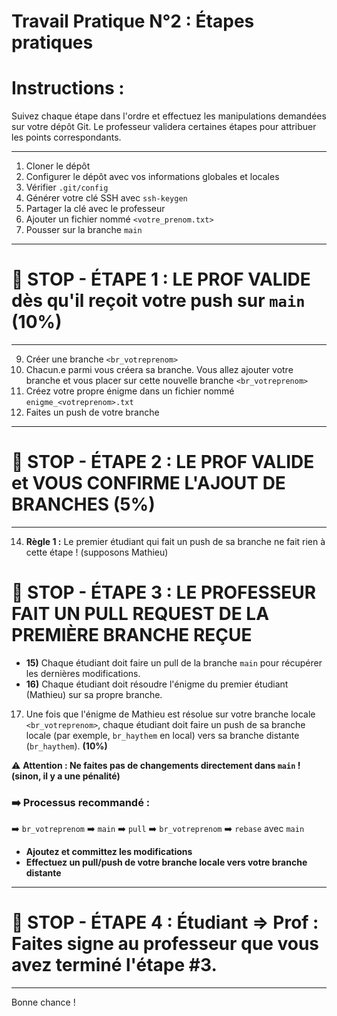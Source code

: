 # Travail Pratique N°2 :  Étapes pratiques

# **Instructions :**  
Suivez chaque étape dans l'ordre et effectuez les manipulations demandées sur votre dépôt Git. Le professeur validera certaines étapes pour attribuer les points correspondants.

---

1) Cloner le dépôt  
2) Configurer le dépôt avec vos informations globales et locales  
3) Vérifier `.git/config`  
4) Générer votre clé SSH avec `ssh-keygen`  
5) Partager la clé avec le professeur  
6) Ajouter un fichier nommé `<votre_prenom.txt>`  
7) Pousser sur la branche `main`

---

# 🛑 **STOP - ÉTAPE 1 : LE PROF VALIDE dès qu'il reçoit votre push sur `main`** (10%)

---

9) Créer une branche `<br_votreprenom>`  
10) Chacun.e parmi vous créera sa branche. Vous allez ajouter votre branche et vous placer sur cette nouvelle branche `<br_votreprenom>`  
11) Créez votre propre énigme dans un fichier nommé `enigme_<votreprenom>.txt`  
12) Faites un push de votre branche  

---

# 🛑 **STOP - ÉTAPE 2 : LE PROF VALIDE et VOUS CONFIRME L'AJOUT DE BRANCHES** (5%)

---

14) **Règle 1 :** Le premier étudiant qui fait un push de sa branche ne fait rien à cette étape ! (supposons Mathieu)  

# 🛑 **STOP - ÉTAPE 3 : LE PROFESSEUR FAIT UN PULL REQUEST DE LA PREMIÈRE BRANCHE REÇUE**

   - **15)** Chaque étudiant doit faire un pull de la branche `main` pour récupérer les dernières modifications.
   - **16)** Chaque étudiant doit résoudre l'énigme du premier étudiant (Mathieu) sur sa propre branche.

17) Une fois que l'énigme de Mathieu est résolue sur votre branche locale `<br_votreprenom>`, chaque étudiant doit faire un push de sa branche locale (par exemple, `br_haythem` en local) vers sa branche distante (`br_haythem`). **(10%)**

⚠️ **Attention : Ne faites pas de changements directement dans `main` ! (sinon, il y a une pénalité)**

### ➡️ Processus recommandé :

➡️ `br_votreprenom` ➡️ `main` ➡️ `pull` ➡️ `br_votreprenom` ➡️ `rebase` avec `main`

- **Ajoutez et committez les modifications**  
- **Effectuez un pull/push de votre branche locale vers votre branche distante**

---

# 🛑 **STOP - ÉTAPE 4 : Étudiant ⇒ Prof : Faites signe au professeur que vous avez terminé l'étape #3.**

---

Bonne chance !

